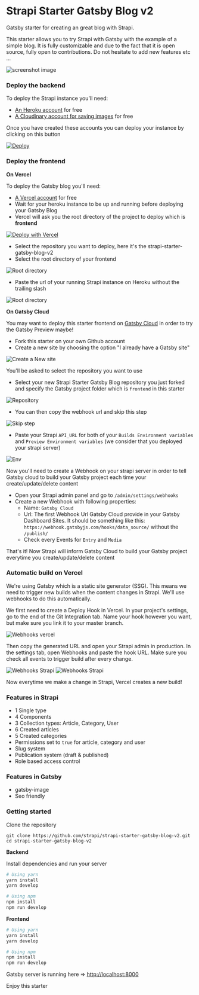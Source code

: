 # Strapi Starter Gatsby Blog v2

Gatsby starter for creating an great blog with Strapi.

This starter allows you to try Strapi with Gatsby with the example of a simple blog. It is fully customizable and due to the fact that it is open source, fully open to contributions. Do not hesitate to add new features etc ...

![screenshot image](/screenshot.png)

### Deploy the backend

To deploy the Strapi instance you'll need:

- [An Heroku account](https://signup.heroku.com/) for free
- [A Cloudinary account for saving images](https://cloudinary.com/users/register/free) for free

Once you have created these accounts you can deploy your instance by clicking on this button

[![Deploy](https://www.herokucdn.com/deploy/button.svg)](https://heroku.com/deploy?template=https://github.com/strapi/strapi-starter-gatsby-blog-v2)

### Deploy the frontend

**On Vercel**

To deploy the Gatsby blog you'll need:

- [A Vercel account](https://vercel.com/dashboard) for free
- Wait for your heroku instance to be up and running before deploying your Gatsby Blog
- Vercel will ask you the root directory of the project to deploy which is **frontend**

[![Deploy with Vercel](https://vercel.com/button)](https://vercel.com/import/git?s=https%3A%2F%2Fgithub.com%2Fstrapi%2Fstrapi-starter-gatsby-blog-v2&env=API_URL&envDescription=Enter%20the%20url%20of%20your%20Strapi%20API%20without%20the%20trailing%20slash&project-name=my-strapi-starter-gatsby-blog)

- Select the repository you want to deploy, here it's the strapi-starter-gatsby-blog-v2
- Select the root directory of your frontend

![Root directory](/medias/vercel-deploy-step-1.png)

- Paste the url of your running Strapi instance on Heroku without the trailing slash

![Root directory](/medias/vercel-deploy-step-2.png)

**On Gatsby Cloud**

You may want to deploy this starter frontend on [Gatsby Cloud](https://www.gatsbyjs.com/dashboard) in order to try the Gatsby Preview maybe!

- Fork this starter on your own Github account
- Create a new site by choosing the option "I already have a Gatsby site"

![Create a New site](/medias/create-a-new-site.png)

You'll be asked to select the repository you want to use

- Select your new Strapi Starter Gatsby Blog repository you just forked and specify the Gatsby project folder which is `frontend` in this starter

![Repository](/medias/repository.png)

- You can then copy the webhook url and skip this step

![Skip step](/medias/skip.png)

- Paste your Strapi `API_URL` for both of your `Builds Environment variables` and `Preview Environment variables` (we consider that you deployed your strapi server)

![Env](/medias/env.png)

Now you'll need to create a Webhook on your strapi server in order to tell Gatsby cloud to build your Gatsby project each time your create/update/delete content

- Open your Strapi admin panel and go to `/admin/settings/webhooks`
- Create a new Webhook with following properties:
  - Name: `Gatsby Cloud`
  - Url: The first Webhook Url Gatsby Cloud provide in your Gatsby Dashboard Sites. It should be something like this: `https://webhook.gatsbyjs.com/hooks/data_source/` without the `/publish/`
  - Check every Events for `Entry` and `Media`

That's it! Now Strapi will inform Gatsby Cloud to build your Gatsby project everytime you create/update/delete content

### Automatic build on Vercel

We're using Gatsby which is a static site generator (SSG). This means we need to trigger new builds when the content changes in Strapi. We'll use webhooks to do this automatically.

We first need to create a Deploy Hook in Vercel. In your project's settings, go to the end of the Git Integration tab. Name your hook however you want, but make sure you link it to your master branch.

![Webhooks vercel](/medias/vercel-deploy-hook.png)

Then copy the generated URL and open your Strapi admin in production. In the settings tab, open Webhooks and paste the hook URL. Make sure you check all events to trigger build after every change.

![Webhooks Strapi](/medias/webhook-vercel.png)
![Webhooks Strapi](/medias/webhooks.png)

Now everytime we make a change in Strapi, Vercel creates a new build!

### Features in Strapi

- 1 Single type
- 4 Components
- 3 Collection types: Article, Category, User
- 6 Created articles
- 5 Created categories
- Permissions set to `true` for article, category and user
- Slug system
- Publication system (draft & published)
- Role based access control

### Features in Gatsby

- gatsby-image
- Seo friendly

### Getting started

Clone the repository

```
git clone https://github.com/strapi/strapi-starter-gatsby-blog-v2.git
cd strapi-starter-gatsby-blog-v2
```

**Backend**

Install dependencies and run your server

```bash
# Using yarn
yarn install
yarn develop

# Using npm
npm install
npm run develop
```

**Frontend**

```bash
# Using yarn
yarn install
yarn develop

# Using npm
npm install
npm run develop
```

Gatsby server is running here => [http://localhost:8000](http://localhost:8000)

Enjoy this starter
